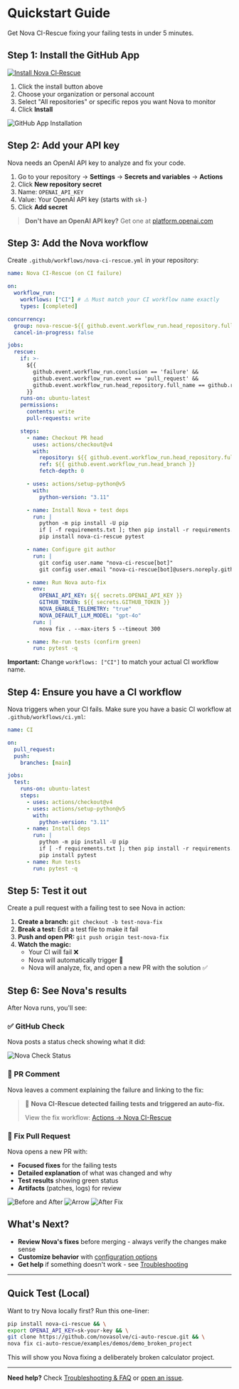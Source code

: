 # Quickstart Guide

Get Nova CI-Rescue fixing your failing tests in under 5 minutes.

## Step 1: Install the GitHub App

[![Install Nova CI‑Rescue](https://img.shields.io/badge/Install-GitHub%20App-blue?logo=github)](https://github.com/apps/nova-ci-rescue/installations/new)

1. Click the install button above
2. Choose your organization or personal account
3. Select "All repositories" or specific repos you want Nova to monitor
4. Click **Install**

![GitHub App Installation](https://via.placeholder.com/600x300/f8f9fa/6c757d?text=GitHub+App+Installation+Flow)

## Step 2: Add your API key

Nova needs an OpenAI API key to analyze and fix your code.

1. Go to your repository → **Settings** → **Secrets and variables** → **Actions**
2. Click **New repository secret**
3. Name: `OPENAI_API_KEY`
4. Value: Your OpenAI API key (starts with `sk-`)
5. Click **Add secret**

> **Don't have an OpenAI API key?** Get one at [platform.openai.com](https://platform.openai.com/api-keys)

## Step 3: Add the Nova workflow

Create `.github/workflows/nova-ci-rescue.yml` in your repository:

```yaml
name: Nova CI-Rescue (on CI failure)

on:
  workflow_run:
    workflows: ["CI"] # ⚠️ Must match your CI workflow name exactly
    types: [completed]

concurrency:
  group: nova-rescue-${{ github.event.workflow_run.head_repository.full_name }}-${{ github.event.workflow_run.head_branch }}
  cancel-in-progress: false

jobs:
  rescue:
    if: >-
      ${{
        github.event.workflow_run.conclusion == 'failure' &&
        github.event.workflow_run.event == 'pull_request' &&
        github.event.workflow_run.head_repository.full_name == github.repository
      }}
    runs-on: ubuntu-latest
    permissions:
      contents: write
      pull-requests: write

    steps:
      - name: Checkout PR head
        uses: actions/checkout@v4
        with:
          repository: ${{ github.event.workflow_run.head_repository.full_name }}
          ref: ${{ github.event.workflow_run.head_branch }}
          fetch-depth: 0

      - uses: actions/setup-python@v5
        with:
          python-version: "3.11"

      - name: Install Nova + test deps
        run: |
          python -m pip install -U pip
          if [ -f requirements.txt ]; then pip install -r requirements.txt; fi
          pip install nova-ci-rescue pytest

      - name: Configure git author
        run: |
          git config user.name "nova-ci-rescue[bot]"
          git config user.email "nova-ci-rescue[bot]@users.noreply.github.com"

      - name: Run Nova auto-fix
        env:
          OPENAI_API_KEY: ${{ secrets.OPENAI_API_KEY }}
          GITHUB_TOKEN: ${{ secrets.GITHUB_TOKEN }}
          NOVA_ENABLE_TELEMETRY: "true"
          NOVA_DEFAULT_LLM_MODEL: "gpt-4o"
        run: |
          nova fix . --max-iters 5 --timeout 300

      - name: Re-run tests (confirm green)
        run: pytest -q
```

**Important:** Change `workflows: ["CI"]` to match your actual CI workflow name.

## Step 4: Ensure you have a CI workflow

Nova triggers when your CI fails. Make sure you have a basic CI workflow at `.github/workflows/ci.yml`:

```yaml
name: CI

on:
  pull_request:
  push:
    branches: [main]

jobs:
  test:
    runs-on: ubuntu-latest
    steps:
      - uses: actions/checkout@v4
      - uses: actions/setup-python@v5
        with:
          python-version: "3.11"
      - name: Install deps
        run: |
          python -m pip install -U pip
          if [ -f requirements.txt ]; then pip install -r requirements.txt; fi
          pip install pytest
      - name: Run tests
        run: pytest -q
```

## Step 5: Test it out

Create a pull request with a failing test to see Nova in action:

1. **Create a branch:** `git checkout -b test-nova-fix`
2. **Break a test:** Edit a test file to make it fail
3. **Push and open PR:** `git push origin test-nova-fix`
4. **Watch the magic:**
   - Your CI will fail ❌
   - Nova will automatically trigger 🤖
   - Nova will analyze, fix, and open a new PR with the solution ✅

## Step 6: See Nova's results

After Nova runs, you'll see:

### ✅ GitHub Check

Nova posts a status check showing what it did:

![Nova Check Status](https://via.placeholder.com/500x100/28a745/ffffff?text=✓+Nova+CI-Rescue+triggered+auto-fix)

### 💬 PR Comment

Nova leaves a comment explaining the failure and linking to the fix:

> 🤖 **Nova CI-Rescue detected failing tests and triggered an auto-fix.**
>
> View the fix workflow: [Actions → Nova CI-Rescue](link-to-actions)

### 🔧 Fix Pull Request

Nova opens a new PR with:

- **Focused fixes** for the failing tests
- **Detailed explanation** of what was changed and why
- **Test results** showing green status
- **Artifacts** (patches, logs) for review

![Before and After](https://via.placeholder.com/600x200/dc3545/ffffff?text=Before%3A+❌+Tests+Failing)
![Arrow](https://via.placeholder.com/50x50/6c757d/ffffff?text=→)
![After Fix](https://via.placeholder.com/600x200/28a745/ffffff?text=After%3A+✅+Tests+Passing)

## What's Next?

- **Review Nova's fixes** before merging - always verify the changes make sense
- **Customize behavior** with [configuration options](CONFIGURATION.md)
- **Get help** if something doesn't work - see [Troubleshooting](TROUBLESHOOTING.md)

---

## Quick Test (Local)

Want to try Nova locally first? Run this one-liner:

```bash
pip install nova-ci-rescue && \
export OPENAI_API_KEY=sk-your-key && \
git clone https://github.com/novasolve/ci-auto-rescue.git && \
nova fix ci-auto-rescue/examples/demos/demo_broken_project
```

This will show you Nova fixing a deliberately broken calculator project.

---

**Need help?** Check [Troubleshooting & FAQ](TROUBLESHOOTING.md) or [open an issue](https://github.com/novasolve/ci-auto-rescue/issues).

